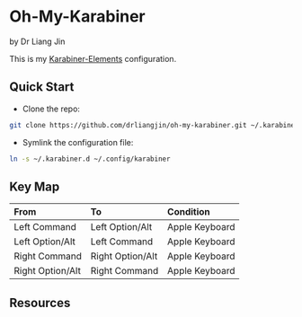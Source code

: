 # Oh-My-Karabiner
by Dr Liang Jin

This is my [Karabiner-Elements](https://pqrs.org/osx/karabiner/) configuration.

## Quick Start

- Clone the repo:
```bash
git clone https://github.com/drliangjin/oh-my-karabiner.git ~/.karabiner.d
```
- Symlink the configuration file:
```bash
ln -s ~/.karabiner.d ~/.config/karabiner
```

## Key Map

| From             | To               | Condition      |
|:-----------------|:-----------------|:---------------|
| Left Command     | Left Option/Alt  | Apple Keyboard |
| Left Option/Alt  | Left Command     | Apple Keyboard |
| Right Command    | Right Option/Alt | Apple Keyboard |
| Right Option/Alt | Right Command    | Apple Keyboard |

## Resources
